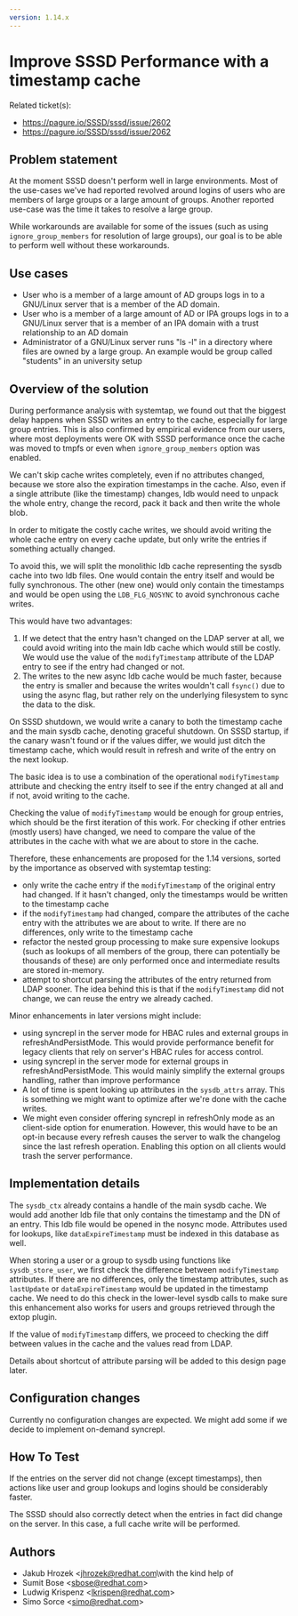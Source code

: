 ```yaml
---
version: 1.14.x
---
```


# Improve SSSD Performance with a timestamp cache

Related ticket(s):

  - <https://pagure.io/SSSD/sssd/issue/2602>
  - <https://pagure.io/SSSD/sssd/issue/2062>

## Problem statement

At the moment SSSD doesn't perform well in large environments. Most of the use-cases we've had reported revolved around logins of users who are members of large groups or a large amount of groups. Another reported use-case was the time it takes to resolve a large group.

While workarounds are available for some of the issues (such as using `ignore_group_members` for resolution of large groups), our goal is to be able to perform well without these workarounds.

## Use cases

  - User who is a member of a large amount of AD groups logs in to a GNU/Linux server that is a member of the AD domain.
  - User who is a member of a large amount of AD or IPA groups logs in to a GNU/Linux server that is a member of an IPA domain with a trust relationship to an AD domain
  - Administrator of a GNU/Linux server runs "ls -l" in a directory where files are owned by a large group. An example would be group called "students" in an university setup

## Overview of the solution

During performance analysis with systemtap, we found out that the biggest delay happens when SSSD writes an entry to the cache, especially for large group entries. This is also confirmed by empirical evidence from our users, where most deployments were OK with SSSD performance once the cache was moved to tmpfs or even when `ignore_group_members` option was enabled.

We can't skip cache writes completely, even if no attributes changed, because we store also the expiration timestamps in the cache. Also, even if a single attribute (like the timestamp) changes, ldb would need to unpack the whole entry, change the record, pack it back and then write the whole blob.

In order to mitigate the costly cache writes, we should avoid writing the whole cache entry on every cache update, but only write the entries if something actually changed.

To avoid this, we will split the monolithic ldb cache representing the sysdb cache into two ldb files. One would contain the entry itself and would be fully synchronous. The other (new one) would only contain the timestamps and would be open using the `LDB_FLG_NOSYNC` to avoid synchronous cache writes.

This would have two advantages:

1.  If we detect that the entry hasn't changed on the LDAP server at all, we could avoid writing into the main ldb cache which would still be costly. We would use the value of the `modifyTimestamp` attribute of the LDAP entry to see if the entry had changed or not.
2.  The writes to the new async ldb cache would be much faster, because the entry is smaller and because the writes wouldn't call `fsync()` due to using the async flag, but rather rely on the underlying filesystem to sync the data to the disk.

On SSSD shutdown, we would write a canary to both the timestamp cache and the main sysdb cache, denoting graceful shutdown. On SSSD startup, if the canary wasn't found or if the values differ, we would just ditch the timestamp cache, which would result in refresh and write of the entry on the next lookup.

The basic idea is to use a combination of the operational `modifyTimestamp` attribute and checking the entry itself to see if the entry changed at all and if not, avoid writing to the cache.

Checking the value of `modifyTimestamp` would be enough for group entries, which should be the first iteration of this work. For checking if other entries (mostly users) have changed, we need to compare the value of the attributes in the cache with what we are about to store in the cache.

Therefore, these enhancements are proposed for the 1.14 versions, sorted by the importance as observed with systemtap testing:

  - only write the cache entry if the `modifyTimestamp` of the original entry had changed. If it hasn't changed, only the timestamps would be written to the timestamp cache
  - if the `modifyTimestamp` had changed, compare the attributes of the cache entry with the attributes we are about to write. If there are no differences, only write to the timestamp cache
  - refactor the nested group processing to make sure expensive lookups (such as lookups of all members of the group, there can potentially be thousands of these) are only performed once and intermediate results are stored in-memory.
  - attempt to shortcut parsing the attributes of the entry returned from LDAP sooner. The idea behind this is that if the `modifyTimestamp` did not change, we can reuse the entry we already cached.

Minor enhancements in later versions might include:

  - using syncrepl in the server mode for HBAC rules and external groups in refreshAndPersistMode. This would provide performance benefit for legacy clients that rely on server's HBAC rules for access control.
  - using syncrepl in the server mode for external groups in refreshAndPersistMode. This would mainly simplify the external groups handling, rather than improve performance
  - A lot of time is spent looking up attributes in the `sysdb_attrs` array. This is something we might want to optimize after we're done with the cache writes.
  - We might even consider offering syncrepl in refreshOnly mode as an client-side option for enumeration. However, this would have to be an opt-in because every refresh causes the server to walk the changelog since the last refresh operation. Enabling this option on all clients would trash the server performance.

## Implementation details

The `sysdb_ctx` already contains a handle of the main sysdb cache. We would add another ldb file that only contains the timestamp and the DN of an entry. This ldb file would be opened in the nosync mode. Attributes used for lookups, like `dataExpireTimestamp` must be indexed in this database as well.

When storing a user or a group to sysdb using functions like `sysdb_store_user`, we first check the difference between `modifyTimestamp` attributes. If there are no differences, only the timestamp attributes, such as `lastUpdate` or `dataExpireTimestamp` would be updated in the timestamp cache. We need to do this check in the lower-level sysdb calls to make sure this enhancement also works for users and groups retrieved through the extop plugin.

If the value of `modifyTimestamp` differs, we proceed to checking the diff between values in the cache and the values read from LDAP.

Details about shortcut of attribute parsing will be added to this design page later.

## Configuration changes

Currently no configuration changes are expected. We might add some if we decide to implement on-demand syncrepl.

## How To Test

If the entries on the server did not change (except timestamps), then actions like user and group lookups and logins should be considerably faster.

The SSSD should also correctly detect when the entries in fact did change on the server. In this case, a full cache write will be performed.

## Authors

  - Jakub Hrozek \<[<jhrozek@redhat.com>](mailto:jhrozek@redhat.com)\with the kind help of
  - Sumit Bose \<sbose@redhat.com\>
  - Ludwig Krispenz \<lkrispen@redhat.com\>
  - Simo Sorce \<simo@redhat.com\>
